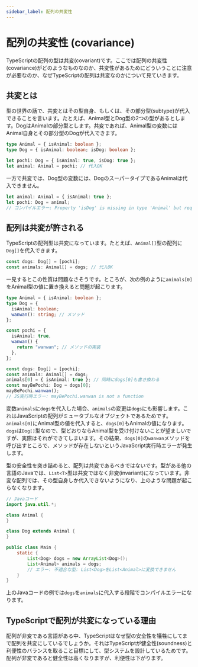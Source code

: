 ```yaml
---
sidebar_label: 配列の共変性
---
```


# 配列の共変性 (covariance)

TypeScriptの配列の型は共変(covariant)です。ここでは配列の共変性(covariance)がどのようなものなのか、共変性があるためにどういうことに注意が必要なのか、なぜTypeScriptの配列は共変なのかについて見ていきます。

## 共変とは

型の世界の話で、共変とはその型自身、もしくは、その部分型(subtype)が代入できることを言います。たとえば、Animal型とDog型の2つの型があるとします。DogはAnimalの部分型とします。共変であれば、Animal型の変数にはAnimal自身とその部分型のDogが代入できます。

```ts
type Animal = { isAnimal: boolean };
type Dog = { isAnimal: boolean; isDog: boolean };

let pochi: Dog = { isAnimal: true, isDog: true };
let animal: Animal = pochi; // 代入OK
```

一方で共変では、Dog型の変数には、DogのスーパータイプであるAnimalは代入できません。

```ts
let animal: Animal = { isAnimal: true };
let pochi: Dog = animal;
// コンパイルエラー: Property 'isDog' is missing in type 'Animal' but required in type 'Dog'.(2741)
```

## 配列は共変が許される

TypeScriptの配列型は共変になっています。たとえば、`Animal[]`型の配列に`Dog[]`を代入できます。

```ts
const dogs: Dog[] = [pochi];
const animals: Animal[] = dogs; // 代入OK
```

一見するとこの性質は問題なさそうです。ところが、次の例のように`animals[0]`をAnimal型の値に置き換えると問題が起こります。

```ts
type Animal = { isAnimal: boolean };
type Dog = {
  isAnimal: boolean;
  wanwan(): string; // メソッド
};

const pochi = {
  isAnimal: true,
  wanwan() {
    return "wanwan"; // メソッドの実装
  },
};

const dogs: Dog[] = [pochi];
const animals: Animal[] = dogs;
animals[0] = { isAnimal: true }; // 同時にdogs[0]も書き換わる
const mayBePochi: Dog = dogs[0];
mayBePochi.wanwan();
// JS実行時エラー: mayBePochi.wanwan is not a function
```

変数`animals`に`dogs`を代入した場合、`animals`の変更は`dogs`にも影響します。これはJavaScriptの配列がミュータブルなオブジェクトであるためです。`animals[0]`にAnimal型の値を代入すると、`dogs[0]`もAnimalの値になります。`dogs`は`Dog[]`型なので、型どおりならAnimal型を受け付けないことが望ましいですが、実際はそれができてしまいます。その結果、`dogs[0]`の`wanwan`メソッドを呼び出すところで、メソッドが存在しないというJavaScript実行時エラーが発生します。

型の安全性を突き詰めると、配列は共変であるべきではないです。型がある他の言語のJavaでは、`List<T>`型は共変ではなく非変(invariant)になっています。非変な配列では、その型自身しか代入できないようになり、上のような問題が起こらなくなります。

```java
// Javaコード
import java.util.*;

class Animal {
}

class Dog extends Animal {
}

public class Main {
    static {
        List<Dog> dogs = new ArrayList<Dog>();
        List<Animal> animals = dogs;
        // エラー: 不適合な型: List<Dog>をList<Animal>に変換できません
    }
}
```

上のJavaコードの例では`dogs`を`animals`に代入する段階でコンパイルエラーになります。

## TypeScriptで配列が共変になっている理由

配列が非変である言語がある中、TypeScriptはなぜ型の安全性を犠牲にしてまで配列を共変にしているでしょうか。それはTypeScriptが健全性(soundness)と利便性のバランスを取ること目標にして、型システムを設計しているためです。配列が非変であると健全性は高くなりますが、利便性は下がります。
